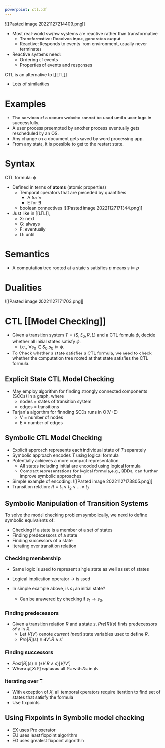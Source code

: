 ```yaml
---
powerpoint: ctl.pdf
---
```

![[Pasted image 20221127214409.png]]
- Most real-world sw/hw systems are reactive rather than transformative
	- Transformative: Receives input, generates output
	- Reactive: Responds to events from environment, usually never terminates
- Reactive systems need:
	- Ordering of events
	- Properties of events and responses

CTL is an alternative to [[LTL]]
- Lots of similarities

# Examples
- The services of a secure website cannot be used until a user logs in successfully.
- A user process preempted by another process eventually gets rescheduled by an OS.
- Any change on a document gets saved by word processing app.
- From any state, it is possible to get to the restart state.

# Syntax
CTL formula: $\phi$ 
- Defined in terms of **atoms** (atomic properties)
	- Temporal operators that are preceded by quantifiers
		- A for $\forall$ 
		- E for $\exists$ 
	- boolean connectives
![[Pasted image 20221127171344.png]]
- Just like in [[LTL]], 
	- X: next
	- G: always
	- F: eventually
	- U: until

# Semantics
- A computation tree rooted at a state *s* satisfies *p* means $s \models p$

# Dualities
![[Pasted image 20221127171703.png]]

# CTL [[Model Checking]]
- Given a transition system $T=(S,S_0,R,L)$ and a CTL formula $\phi$, decide whether all initial states satisfy $\phi$.
	- i.e., $\forall s_0 \in S_0.s_0 \models \phi$.
- To Check whether a state satisfies a CTL formula, we need to check whether the computation tree rooted at that state satisfies the CTL formula.

## Explicit State CTL Model Checking
- May employ algorithm for finding strongly connected components (SCCs) in a graph, where
	- nodes = states of transition system
	- edges = transitions
- Tarjan'a algorithm for finnding SCCs runs in O(V+E)
	- V = number of nodes
	- E = number of edges

## Symbolic CTL Model Checking
- Explicit approach represents each individual state of $T$ separately  
- Symbolic approach encodes $T$ using logical formula
- Potentially achieves a more compact representation
	- All states including initial are encoded using logical formula
	- Compact representations for logical formula,e.g., BDDs, can further improve symbolic approaches
- Simple example of encoding:
![[Pasted image 20221127173805.png]]
- Transition relation: $R \equiv t_1 \lor t_2 \lor ... \lor t_7$ 

## Symbolic Manipulation of Transition Systems
To solve the model checking problem symbolically, we need to define symbolic equivalents of:
- Checking if a state is a member of a set of states
- Finding predecessors of a state
- Finding successors of a state
- Iterating over transition relation

### Checking membership
- Same logic is used to represent single state as well as set of states
- Logical implication operator $\rightarrow$ is used

- In simple example above, is $s_1$ an initial state?
	- Can be answered by checking if $s_1 \rightarrow s_0$.

### Finding predecessors
- Given a transition relation $R$ and a state $s$, $Pre[R](s)$ finds predecessors of $s$ in $R$.
	- Let $V(V')$ denote *current (next)* state variables used to define $R$.
	- $Pre[R](s) \equiv \exists V'.R \land s'$

### Finding successors
- $Post[R](s) \equiv (\exists V.R \land s)[V/V']$
- Where $\phi[X/Y]$ replaces all $Y$s with $X$s in $\phi$.

### Iterating over T
- With exception of *X*, all temporal operators require iteration to find set of states that satisfy the formula
- Use fixpoints


## Using Fixpoints in Symbolic model checking
- EX uses Pre operator
- EU uses least fixpoint algorithm
- EG uses greatest fixpoint algorithm

